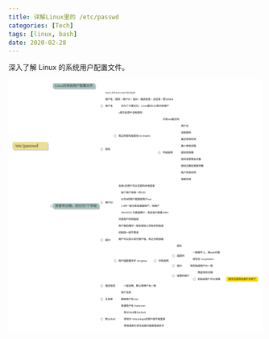 ```yaml
---
title: 详解Linux里的 /etc/passwd
categories: [Tech]
tags: [linux, bash]
date: 2020-02-28
---
```


深入了解 Linux 的系统用户配置文件。

<!-- more -->

![etc_passwd](https://raw.githubusercontent.com/tobyqin/img/master/etc_passwd.svg)
